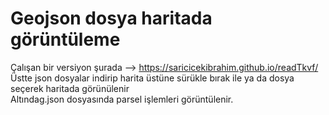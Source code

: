 ﻿# Geojson dosya haritada görüntüleme
 Çalışan bir versiyon şurada --> https://saricicekibrahim.github.io/readTkvf/     
 Üstte json dosyalar indirip harita üstüne sürükle bırak ile ya da dosya seçerek haritada görünülenir     
 Altındag.json dosyasında parsel işlemleri görüntülenir.     
